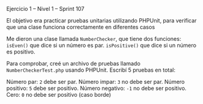 Ejercicio 1 – Nivel 1 – Sprint 107

El objetivo era practicar pruebas unitarias utilizando PHPUnit, para verificar que una clase funciona correctamente en diferentes casos

Me dieron una clase llamada `NumberChecker`, que tiene dos funciones:
`isEven()` que dice si un número es par.
`isPositive()` que dice si un número es positivo.

Para comprobar, creé un archivo de pruebas llamado `NumberCheckerTest.php` usando PHPUnit. Escribí 5 pruebas en total:

Número par: `2` debe ser par.
Número impar: `3` no debe ser par.
Número positivo: `5` debe ser positivo.
Número negativo: `-1` no debe ser positivo.
Cero: `0` no debe ser positivo (caso borde)